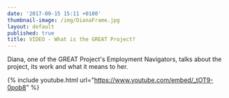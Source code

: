 ```yaml
---
date: '2017-09-15 15:11 +0100'
thumbnail-image: /img/DianaFrame.jpg
layout: default
published: true
title: VIDEO - What is the GREAT Project?
---
```


Diana, one of the GREAT Project's Employment Navigators, talks about the project, its work and what it means to her. 


{% include youtube.html url="https://www.youtube.com/embed/_tOT9-0pob8" %}
